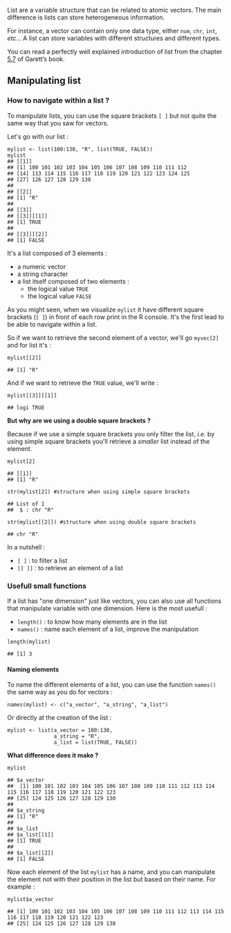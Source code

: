 List are a variable structure that can be related to atomic vectors. The main difference is lists
can store heterogeneous information. 

For instance, a vector can contain only one data type, either `num`, `chr`, `int`, *etc*...
A list can store variables with different structures and different types. 

You can read a perfectly well explained introduction of list from the chapter [5.7](https://rstudio-education.github.io/hopr/r-objects.html#lists) of Garett’s book.


## Manipulating list

### How to navigate within a list ? 

To manipulate lists, you can use the square brackets `[ ]` but not quite the same way that 
you saw for vectors. 

Let's go with our list : 

```
mylist <- list(100:130, "R", list(TRUE, FALSE))
mylist
## [[1]]
## [1] 100 101 102 103 104 105 106 107 108 109 110 111 112
## [14] 113 114 115 116 117 118 119 120 121 122 123 124 125
## [27] 126 127 128 129 130
## 
## [[2]]
## [1] "R"
##
## [[3]]
## [[3]][[1]]
## [1] TRUE
##
## [[3]][[2]]
## [1] FALSE
```

It's a list composed of 3 elements : 

- a numeric vector
- a string character
- a list itself composed of two elements : 
    - the logical value `TRUE`
    - the logical value `FALSE`

As you might seen, when we visualize `mylist` it have different square brackets (`[ ]`) in front
of each row print in the R console. It's the first lead to be able to navigate within a list.

So if we want to retrieve the second element of a vector, we'll go `myvec[2]` and for list it's :

```
mylist[[2]]

## [1] "R"
```

And if we want to retrieve the `TRUE` value, we'll write : 

```
mylist[[3]][[1]]

## logi TRUE
```

**But why are we using a double square brackets ?**

Because if we use a simple square brackets you only filter the list, *i.e.* by using simple
square brackets you'll retrieve a *smaller* list instead of the element. 

```
mylist[2]

## [[1]]
## [1] "R"

str(mylist[2]) #structure when using simple square brackets

## List of 1
##  $ : chr "R"

str(mylist[[2]]) #structure when using double square brackets

## chr "R"
```

In a nutshell : 

- `[ ]` : to filter a list
- `[[ ]]` : to retrieve an element of a list

### Usefull small functions 

If a list has "one dimension" just like vectors, you can also use all functions that
manipulate variable with one dimension. Here is the most usefull :

- `length()` : to know how many elements are in the list
-  `names()` : name each element of a list, improve the manipulation


```
length(mylist)

## [1] 3
```

#### Naming elements

To name the different elements of a list, you can use the function `names()` the same way as
you do for vectors : 

```
names(mylist) <- c("a_vector", "a_string", "a_list")

```

Or directly at the creation of the list : 

```
mylist <- list(a_vector = 100:130, 
               a_string = "R", 
               a_list = list(TRUE, FALSE))
```

**What difference does it make ?**

```
mylist

## $a_vector
##  [1] 100 101 102 103 104 105 106 107 108 109 110 111 112 113 114 115 116 117 118 119 120 121 122 123
## [25] 124 125 126 127 128 129 130
##
## $a_string
## [1] "R"
##
## $a_list
## $a_list[[1]]
## [1] TRUE
##
## $a_list[[2]]
## [1] FALSE
```

Now each element of the list `mylist` has a name, and you can manipulate the element not with
their position in the list but based on their name. For example : 

```
mylist$a_vector

## [1] 100 101 102 103 104 105 106 107 108 109 110 111 112 113 114 115 116 117 118 119 120 121 122 123
## [25] 124 125 126 127 128 129 130
```
